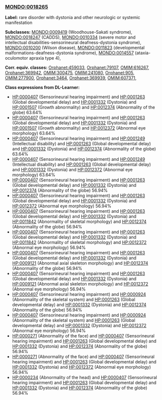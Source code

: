 
### [MONDO:0018265](http://purl.obolibrary.org/obo/MONDO_0018265)
**Label:** rare disorder with dystonia and other neurologic or systemic manifestation

**Subclasses:** [MONDO:0009419](http://purl.obolibrary.org/obo/MONDO_0009419) (Woodhouse-Sakati syndrome), [MONDO:0018247](http://purl.obolibrary.org/obo/MONDO_0018247) (CADDS), [MONDO:0010334](http://purl.obolibrary.org/obo/MONDO_0010334) (severe motor and intellectual disabilities-sensorineural deafness-dystonia syndrome), [MONDO:0010200](http://purl.obolibrary.org/obo/MONDO_0010200) (Wilson disease), [MONDO:0011823](http://purl.obolibrary.org/obo/MONDO_0011823) (developmental malformations-deafness-dystonia syndrome), [MONDO:0014557](http://purl.obolibrary.org/obo/MONDO_0014557) (ataxia-oculomotor apraxia type 4), 

**Corr. equiv. classes:** [Orphanet:459033](http://www.orpha.net/ORDO/Orphanet_459033), [Orphanet:79107](http://www.orpha.net/ORDO/Orphanet_79107), [OMIM:616267](http://purl.obolibrary.org/obo/OMIM_616267), [Orphanet:369942](http://www.orpha.net/ORDO/Orphanet_369942), [OMIM:300475](http://purl.obolibrary.org/obo/OMIM_300475), [OMIM:241080](http://purl.obolibrary.org/obo/OMIM_241080), [Orphanet:905](http://www.orpha.net/ORDO/Orphanet_905), [OMIM:277900](http://purl.obolibrary.org/obo/OMIM_277900), [Orphanet:3464](http://www.orpha.net/ORDO/Orphanet_3464), [Orphanet:369939](http://www.orpha.net/ORDO/Orphanet_369939), [OMIM:607371](http://purl.obolibrary.org/obo/OMIM_607371), 

**Class expressions from DL-Learner:**

- [HP:0000407](http://purl.obolibrary.org/obo/HP_0000407) (Sensorineural hearing impairment) and [HP:0001263](http://purl.obolibrary.org/obo/HP_0001263) (Global developmental delay) and [HP:0001332](http://purl.obolibrary.org/obo/HP_0001332) (Dystonia) and [HP:0001507](http://purl.obolibrary.org/obo/HP_0001507) (Growth abnormality) and [HP:0012374](http://purl.obolibrary.org/obo/HP_0012374) (Abnormality of the globe) 63.64%
- [HP:0000407](http://purl.obolibrary.org/obo/HP_0000407) (Sensorineural hearing impairment) and [HP:0001263](http://purl.obolibrary.org/obo/HP_0001263) (Global developmental delay) and [HP:0001332](http://purl.obolibrary.org/obo/HP_0001332) (Dystonia) and [HP:0001507](http://purl.obolibrary.org/obo/HP_0001507) (Growth abnormality) and [HP:0012372](http://purl.obolibrary.org/obo/HP_0012372) (Abnormal eye morphology) 63.64%
- [HP:0000407](http://purl.obolibrary.org/obo/HP_0000407) (Sensorineural hearing impairment) and [HP:0001249](http://purl.obolibrary.org/obo/HP_0001249) (Intellectual disability) and [HP:0001263](http://purl.obolibrary.org/obo/HP_0001263) (Global developmental delay) and [HP:0001332](http://purl.obolibrary.org/obo/HP_0001332) (Dystonia) and [HP:0012374](http://purl.obolibrary.org/obo/HP_0012374) (Abnormality of the globe) 63.64%
- [HP:0000407](http://purl.obolibrary.org/obo/HP_0000407) (Sensorineural hearing impairment) and [HP:0001249](http://purl.obolibrary.org/obo/HP_0001249) (Intellectual disability) and [HP:0001263](http://purl.obolibrary.org/obo/HP_0001263) (Global developmental delay) and [HP:0001332](http://purl.obolibrary.org/obo/HP_0001332) (Dystonia) and [HP:0012372](http://purl.obolibrary.org/obo/HP_0012372) (Abnormal eye morphology) 63.64%
- [HP:0000407](http://purl.obolibrary.org/obo/HP_0000407) (Sensorineural hearing impairment) and [HP:0001263](http://purl.obolibrary.org/obo/HP_0001263) (Global developmental delay) and [HP:0001332](http://purl.obolibrary.org/obo/HP_0001332) (Dystonia) and [HP:0012374](http://purl.obolibrary.org/obo/HP_0012374) (Abnormality of the globe) 56.94%
- [HP:0000407](http://purl.obolibrary.org/obo/HP_0000407) (Sensorineural hearing impairment) and [HP:0001263](http://purl.obolibrary.org/obo/HP_0001263) (Global developmental delay) and [HP:0001332](http://purl.obolibrary.org/obo/HP_0001332) (Dystonia) and [HP:0012372](http://purl.obolibrary.org/obo/HP_0012372) (Abnormal eye morphology) 56.94%
- [HP:0000407](http://purl.obolibrary.org/obo/HP_0000407) (Sensorineural hearing impairment) and [HP:0001263](http://purl.obolibrary.org/obo/HP_0001263) (Global developmental delay) and [HP:0001332](http://purl.obolibrary.org/obo/HP_0001332) (Dystonia) and [HP:0011842](http://purl.obolibrary.org/obo/HP_0011842) (Abnormality of skeletal morphology) and [HP:0012374](http://purl.obolibrary.org/obo/HP_0012374) (Abnormality of the globe) 56.94%
- [HP:0000407](http://purl.obolibrary.org/obo/HP_0000407) (Sensorineural hearing impairment) and [HP:0001263](http://purl.obolibrary.org/obo/HP_0001263) (Global developmental delay) and [HP:0001332](http://purl.obolibrary.org/obo/HP_0001332) (Dystonia) and [HP:0011842](http://purl.obolibrary.org/obo/HP_0011842) (Abnormality of skeletal morphology) and [HP:0012372](http://purl.obolibrary.org/obo/HP_0012372) (Abnormal eye morphology) 56.94%
- [HP:0000407](http://purl.obolibrary.org/obo/HP_0000407) (Sensorineural hearing impairment) and [HP:0001263](http://purl.obolibrary.org/obo/HP_0001263) (Global developmental delay) and [HP:0001332](http://purl.obolibrary.org/obo/HP_0001332) (Dystonia) and [HP:0009121](http://purl.obolibrary.org/obo/HP_0009121) (Abnormal axial skeleton morphology) and [HP:0012374](http://purl.obolibrary.org/obo/HP_0012374) (Abnormality of the globe) 56.94%
- [HP:0000407](http://purl.obolibrary.org/obo/HP_0000407) (Sensorineural hearing impairment) and [HP:0001263](http://purl.obolibrary.org/obo/HP_0001263) (Global developmental delay) and [HP:0001332](http://purl.obolibrary.org/obo/HP_0001332) (Dystonia) and [HP:0009121](http://purl.obolibrary.org/obo/HP_0009121) (Abnormal axial skeleton morphology) and [HP:0012372](http://purl.obolibrary.org/obo/HP_0012372) (Abnormal eye morphology) 56.94%
- [HP:0000407](http://purl.obolibrary.org/obo/HP_0000407) (Sensorineural hearing impairment) and [HP:0000924](http://purl.obolibrary.org/obo/HP_0000924) (Abnormality of the skeletal system) and [HP:0001263](http://purl.obolibrary.org/obo/HP_0001263) (Global developmental delay) and [HP:0001332](http://purl.obolibrary.org/obo/HP_0001332) (Dystonia) and [HP:0012374](http://purl.obolibrary.org/obo/HP_0012374) (Abnormality of the globe) 56.94%
- [HP:0000407](http://purl.obolibrary.org/obo/HP_0000407) (Sensorineural hearing impairment) and [HP:0000924](http://purl.obolibrary.org/obo/HP_0000924) (Abnormality of the skeletal system) and [HP:0001263](http://purl.obolibrary.org/obo/HP_0001263) (Global developmental delay) and [HP:0001332](http://purl.obolibrary.org/obo/HP_0001332) (Dystonia) and [HP:0012372](http://purl.obolibrary.org/obo/HP_0012372) (Abnormal eye morphology) 56.94%
- [HP:0000271](http://purl.obolibrary.org/obo/HP_0000271) (Abnormality of the face) and [HP:0000407](http://purl.obolibrary.org/obo/HP_0000407) (Sensorineural hearing impairment) and [HP:0001263](http://purl.obolibrary.org/obo/HP_0001263) (Global developmental delay) and [HP:0001332](http://purl.obolibrary.org/obo/HP_0001332) (Dystonia) and [HP:0012374](http://purl.obolibrary.org/obo/HP_0012374) (Abnormality of the globe) 56.94%
- [HP:0000271](http://purl.obolibrary.org/obo/HP_0000271) (Abnormality of the face) and [HP:0000407](http://purl.obolibrary.org/obo/HP_0000407) (Sensorineural hearing impairment) and [HP:0001263](http://purl.obolibrary.org/obo/HP_0001263) (Global developmental delay) and [HP:0001332](http://purl.obolibrary.org/obo/HP_0001332) (Dystonia) and [HP:0012372](http://purl.obolibrary.org/obo/HP_0012372) (Abnormal eye morphology) 56.94%
- [HP:0000234](http://purl.obolibrary.org/obo/HP_0000234) (Abnormality of the head) and [HP:0000407](http://purl.obolibrary.org/obo/HP_0000407) (Sensorineural hearing impairment) and [HP:0001263](http://purl.obolibrary.org/obo/HP_0001263) (Global developmental delay) and [HP:0001332](http://purl.obolibrary.org/obo/HP_0001332) (Dystonia) and [HP:0012374](http://purl.obolibrary.org/obo/HP_0012374) (Abnormality of the globe) 56.94%


